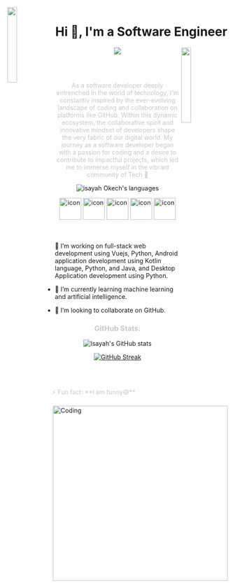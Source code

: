 <img align="left" src="https://user-images.githubusercontent.com/65187002/144930161-2f783401-8d27-4fdf-a2f7-cc0ba32f1f1f.gif" width="21%" style="display:inline;">
<h1 align="center">Hi 👋, I'm a Software Engineer </h1>
<img align="right" src="https://user-images.githubusercontent.com/65187002/144930161-2f783401-8d27-4fdf-a2f7-cc0ba32f1f1f.gif" width="21%" style="display:inline;">
<p align="center">
  <a href="https://github.com/Ratheshan03/readme-typing-svg">
    <img src="https://readme-typing-svg.herokuapp.com?lines=Sofware+Developer+Graduate;Full+Stack+Software+Developer;Technology%20|%20AI%20|%20ML%20Enthusiast;Aspiring+Learner&center=true&width=500&height=50">
  </a>
</p>
<br><br>

<p align="center" style="color: #c8c8c8;">
  As a software developer deeply entrenched in the world of technology, I'm constantly inspired by the ever-evolving landscape of coding and collaboration on platforms like GitHub. Within this dynamic ecosystem, the collaborative spirit and innovative mindset of developers shape the very fabric of our digital world. My journey as a software developer began with a passion for coding and a desire to contribute to impactful projects, which led me to immerse myself in the vibrant community of Tech 🚀
</p>

<p align="center"> 
  <img src="https://img.shields.io/badge/Languages-Python | Java | PHP | vuejs-green.svg" alt="isayah Okech's languages" />
</p>

<div align="center">
  <img src="https://techstack-generator.vercel.app/java-icon.svg" alt="icon" width="50" height="50" />
  <img src="https://techstack-generator.vercel.app/python-icon.svg" alt="icon" width="50" height="50" />
  <img src="https://techstack-generator.vercel.app/ts-icon.svg" alt="icon" width="50" height="50" />
  <img src="https://techstack-generator.vercel.app/js-icon.svg" alt="icon" width="50" height="50" />
  <img src="https://techstack-generator.vercel.app/mysql-icon.svg" alt="icon" width="50" height="50" />
</div>

<img align="right" alt="Coding" width="400" src="https://user-images.githubusercontent.com/74038190/229223263-cf2e4b07-2615-4f87-9c38-e37600f8381a.gif">
<br><br>

👀 I’m working on full-stack web development using Vuejs, Python, Android application development using Kotlin language, Python, and Java, and Desktop Application development using Python.

- 🌱 I’m currently learning machine learning and artificial intelligence.

- 💞️ I’m looking to collaborate on GitHub.

<h3 align="center" style="color: #c8c8c8;">GitHub Stats:</h3>
<div align="center">
 
  ![Isayah's GitHub stats](https://github-readme-stats.vercel.app/api?username=isaiah279&theme=midnightred&show_icons=true&show=reviews,prs_merged,prs_merged_percentage&hide=contribs,issues)
  
  [![GitHub Streak](https://streak-stats.demolab.com/?user=isaiah279&theme=midnight-purple)](https://git.io/streak-stats)

</div>

<br><br>

<p align="center" style="color: #c8c8c8;">⚡ Fun fact: **I am funny😅**</p>
